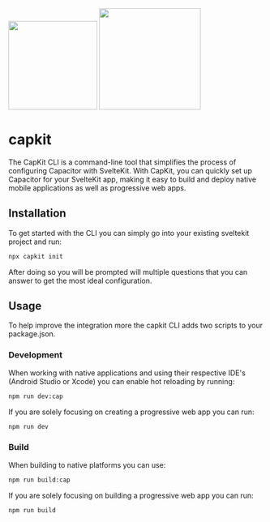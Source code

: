 <img width="175px" src="https://github.com/Hugos68/sveltekit-capacitor/assets/63101006/3b8324ff-f27d-48a3-a74d-f7aabb2f530e" />
<img width="200px" src="https://github.com/Hugos68/sveltekit-capacitor/assets/63101006/e748ecc6-2a2d-4dd5-95c2-4ff4cf8a307b" />

# capkit

The CapKit CLI is a command-line tool that simplifies the process of configuring Capacitor with SvelteKit. With CapKit, you can quickly set up Capacitor for your SvelteKit app, making it easy to build and deploy native mobile applications as well as progressive web apps.

## Installation

To get started with the CLI you can simply go into your existing sveltekit project and run:
```bash
npx capkit init
```

After doing so you will be prompted will multiple questions that you can answer to get the most ideal configuration.

## Usage

To help improve the integration more the capkit CLI adds two scripts to your package.json.

### Development

When working with native applications and using their respective IDE's (Android Studio or Xcode) you can enable hot reloading by running:
```bash
npm run dev:cap
```

If you are solely focusing on creating a progressive web app you can run:
```bash
npm run dev
```

### Build

When building to native platforms you can use:
```bash
npm run build:cap
```

If you are solely focusing on building a progressive web app you can run:
```bash
npm run build
```
